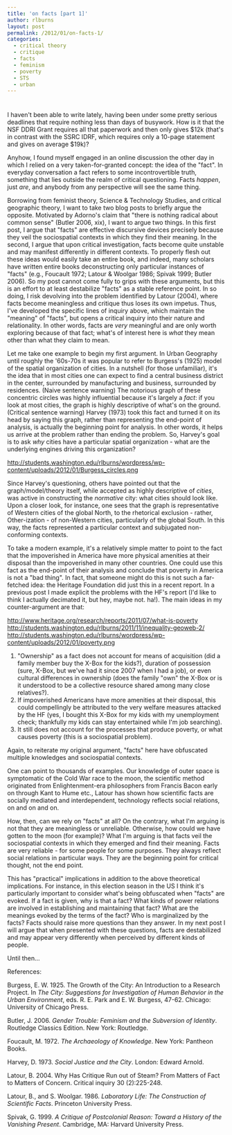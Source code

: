 ```yaml
---
title: 'on facts [part 1]'
author: rlburns
layout: post
permalink: /2012/01/on-facts-1/
categories:
  - critical theory
  - critique
  - facts
  - feminism
  - poverty
  - STS
  - urban
---
```

# 

I haven't been able to write lately, having been under some pretty serious deadlines that require nothing less than days of busywork. How is it that the NSF DDRI Grant requires all that paperwork and then only gives $12k (that's in contrast with the SSRC IDRF, which requires only a 10-page statement and gives on average $19k)?

Anyhow, I found myself engaged in an online discussion the other day in which I relied on a very taken-for-granted concept: the idea of the "fact". In everyday conversation a fact refers to some incontrovertible truth, something that lies outside the realm of critical questioning. Facts *happen*, just *are*, and anybody from any perspective will see the same thing.

Borrowing from feminist theory, Science & Technology Studies, and critical geographic theory, I want to take two blog posts to briefly argue the opposite. Motivated by Adorno's claim that "there is nothing radical about common sense" (Butler 2006, xix), I want to argue two things. In this first post, I argue that "facts" are effective discursive devices precisely because they veil the sociospatial contexts in which they find their meaning. In the second, I argue that upon critical investigation, facts become quite unstable and may manifest differently in different contexts. To properly flesh out these ideas would easily take an entire book, and indeed, many scholars have written entire books deconstructing only particular instances of "facts" (e.g., Foucault 1972; Latour & Woolgar 1986; Spivak 1999; Butler 2006). So my post cannot come fully to grips with these arguments, but this is an effort to at least destabilize "facts" as a stable reference point. In so doing, I risk devolving into the problem identified by Latour (2004), where facts become meaningless and critique thus loses its own impetus. Thus, I've developed the specific lines of inquiry above, which maintain the "meaning" of "facts", but opens a critical inquiry into their nature and relationality. In other words, facts are *very* meaningful and are only worth exploring because of that fact; what's of interest here is *what* they mean other than what they claim to mean.

Let me take one example to begin my first argument. In Urban Geography until roughly the '60s-70s it was popular to refer to Burgess's (1925) model of the spatial organization of cities. In a nutshell (for those unfamiliar), it's the idea that in most cities one can expect to find a central business district in the center, surrounded by manufacturing and business, surrounded by residences. (Naive sentence warning) The notorious graph of these concentric circles was highly influential because it's largely a *fact*: if you look at most cities, the graph is highly descriptive of what's on the ground. (Critical sentence warning) Harvey (1973) took this fact and turned it on its head by saying this graph, rather than representing the end-point of analysis, is actually the beginning point for analysis. In other words, it helps us arrive at the problem rather than ending the problem. So, Harvey's goal is to ask *why* cities have a particular spatial organization - what are the underlying engines driving this organization?

http://students.washington.edu/rlburns/wordpress/wp-content/uploads/2012/01/Burgess_circles.png

Since Harvey's questioning, others have pointed out that the graph/model/theory itself, while accepted as highly descriptive of *cities*, was active in constructing the *normative* city: what cities should look like. Upon a closer look, for instance, one sees that the graph is representative of Western cities of the global North, to the rhetorical exclusion - rather, Other-ization - of non-Western cities, particularly of the global South. In this way, the facts represented a particular context and subjugated non-conforming contexts.

To take a modern example, it's a relatively simple matter to point to the fact that the impoverished in America have more physical amenities at their disposal than the impoverished in many other countries. One could use this fact as the end-point of their analysis and conclude that poverty in America is not a "bad thing". In fact, that someone might do this is not such a far-fetched idea: the Heritage Foundation did just this in a recent report. In a previous post I made explicit the problems with the HF's report (I'd like to think I actually decimated it, but hey, maybe not. ha!). The main ideas in my counter-argument are that:

http://www.heritage.org/research/reports/2011/07/what-is-poverty
http://students.washington.edu/rlburns/2011/11/inequality-geoweb-2/
http://students.washington.edu/rlburns/wordpress/wp-content/uploads/2012/01/poverty.png

1) "Ownership" as a fact does not account for means of acquisition (did a family member buy the X-Box for the kids?), duration of possession (sure, X-Box, but we've had it since 2007 when I had a job), or even cultural differences in ownership (does the family "own" the X-Box or is it understood to be a collective resource shared among many close relatives?).
2) If impoverished Americans have more amenities at their disposal, this could compellingly be attributed to the very welfare measures attacked by the HF (yes, I bought this X-Box for my kids with my unemployment check; thankfully my kids can stay entertained while I'm job searching).
3) It still does not account for the processes that produce poverty, or what causes poverty (this is a sociospatial problem).

Again, to reiterate my original argument, "facts" here have obfuscated multiple knowledges and sociospatial contexts.

One can point to thousands of examples. Our knowledge of outer space is symptomatic of the Cold War race to the moon, the scientific method originated from Enlightenment-era philosophers from Francis Bacon early on through Kant to Hume etc., Latour has shown how scientific facts are socially mediated and interdependent, technology reflects social relations, on and on and on.

How, then, can we rely on "facts" at all? On the contrary, what I'm arguing is not that they are meaningless or unreliable. Otherwise, how could we have gotten to the moon (for example)? What I'm arguing is that facts veil the sociospatial contexts in which they emerged and find their meaning. Facts are very reliable - for some people for some purposes. They always reflect social relations in particular ways. They are the beginning point for critical thought, not the end point.

This has "practical" implications in addition to the above theoretical implications. For instance, in this election season in the US I think it's particularly important to consider what's being obfuscated when "facts" are evoked. If a fact is given, why is that a fact? What kinds of power relations are involved in establishing and maintaining that fact? What are the meanings evoked by the terms of the fact? Who is marginalized by the facts? Facts should raise more questions than they answer. In my next post I will argue that when presented with these questions, facts are destabilized and may appear very differently when perceived by different kinds of people.

Until then...

References:

Burgess, E. W. 1925. The Growth of the City: An Introduction to a Research Project. In *The City: Suggestions for Investigation of Human Behavior in the Urban Environment*, eds. R. E. Park and E. W. Burgess, 47-62. Chicago: University of Chicago Press.

Butler, J. 2006. *Gender Trouble: Feminism and the Subversion of Identity*. Routledge Classics Edition. New York: Routledge.

Foucault, M. 1972. *The Archaeology of Knowledge*. New York: Pantheon Books.

Harvey, D. 1973. *Social Justice and the City*. London: Edward Arnold.

Latour, B. 2004. Why Has Critique Run out of Steam? From Matters of Fact to Matters of Concern. Critical inquiry 30 (2):225-248.

Latour, B., and S. Woolgar. 1986. *Laboratory Life: The Construction of Scientific Facts*. Princeton University Press.

Spivak, G. 1999. *A Critique of Postcolonial Reason: Toward a History of the Vanishing Present*. Cambridge, MA: Harvard University Press.